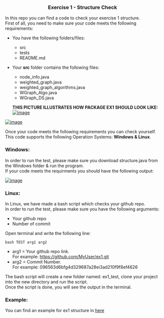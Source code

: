 <h3 align="center">Exercise 1 - Structure Check</h3>

In this repo you can find a code to check your exercise 1 structure.<br>
First of all, you need to make sure your code meets the following requirements: <br>
* You have the following folders/files: 
  * src
  * tests
  * README.md
* Your **src** folder contains the following files: 
  * node_info.java 
  * weighted_graph.java
  * weighted_graph_algorithms.java
  * WGraph_Algo.java
  * WGraph_DS.java
  
  **THIS PICTURE ILLUSTRATES HOW PACKAGE EX1 SHOULD LOOK LIKE:** <br>
<a href="https://imgbb.com/"><img src="https://i.ibb.co/nwjgDW6/image.png" alt="image" border="0"></a> <br>

<a href="https://imgbb.com/"><img src="https://i.ibb.co/mGYwqb7/image.png" alt="image" border="0"></a>

Once your code meets the following requirements you can check yourself. <br>
This code supports the following Operation Systems: **Windows & Linux**.

### Windows:
In order to run the test, please make sure you download structure.java from the Windows folder & run the program. <br>
If your code meets the requirments you should have the following output: 

<a href="https://imgbb.com/"><img src="https://i.ibb.co/DRtgRN8/image.png" alt="image" border="0"></a>

### Linux:
In Linux, we have made a bash script which checks your github repo. <br>
In order to run the test, please make sure you have the following arguments:
* Your github repo
* Number of commit

Open terminal and write the following line: <br>
```
bash TEST arg1 arg2
```

* arg1 = Your github repo link. <br>
  For example: https://github.com/MyUser/ex1.git <br>
* arg2 = Commit Number. <br>
  For example: 096563d6bfg4d329687a28ei3ad210f9f8ef4626 <br>

The bash script will create a new folder named: ex1_test, clone your project into the new directory and run the script. <br>
Once the script is done, you will see the output in the terminal. <br>

### Example:
You can find an example for ex1 structure in [here](https://github.com/Justrygh/ex1)
